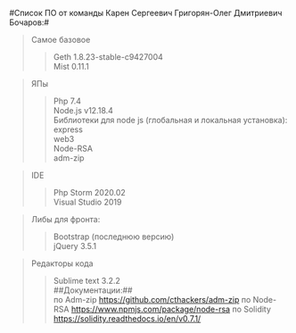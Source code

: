 #Список ПО от команды Карен Сергеевич Григорян-Олег Дмитриевич Бочаров:#
>Самое базовое
>>Geth 1.8.23-stable-c9427004  
>>Mist 0.11.1  

>ЯПы
>>Php 7.4  
>>Node.js v12.18.4  
>Библиотеки для node js (глобальная и локальная установка):  
>>express  
>>web3  
>>Node-RSA  
>>adm-zip  

>IDE
>>Php Storm 2020.02  
>>Visual Studio 2019  

>Либы для фронта:
>>Bootstrap (последнюю версию)  
>>jQuery 3.5.1  

>Редакторы кода
>>Sublime text 3.2.2    
##Документации:##  
по Adm-zip https://github.com/cthackers/adm-zip
по Node-RSA https://www.npmjs.com/package/node-rsa
по Solidity https://solidity.readthedocs.io/en/v0.7.1/
